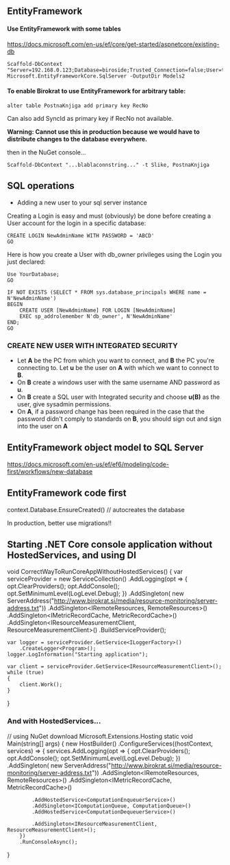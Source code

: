 ## EntityFramework

#### Use EntityFramework with some tables

https://docs.microsoft.com/en-us/ef/core/get-started/aspnetcore/existing-db

```
Scaffold-DbContext "Server=192.168.0.123;Database=biroside;Trusted_Connection=false;User=turizem;Password=q" Microsoft.EntityFrameworkCore.SqlServer -OutputDir Models2
```

#### To enable Birokrat to use EntityFramework for arbitrary table:
	
```alter table PostnaKnjiga add primary key RecNo```

Can also add SyncId as primary key if RecNo not available.

**Warning: Cannot use this in production because we would have to distribute changes to the database everywhere.**

then in the NuGet console...

```Scaffold-DbContext "...blablaconnstring..." -t Slike, PostnaKnjiga```

## SQL operations

- Adding a new user to your sql server instance

Creating a Login is easy and must (obviously) be done before creating a User account for the login in a specific database:

```
CREATE LOGIN NewAdminName WITH PASSWORD = 'ABCD'
GO
```

Here is how you create a User with db_owner privileges using the Login you just declared:

```
Use YourDatabase;
GO

IF NOT EXISTS (SELECT * FROM sys.database_principals WHERE name = N'NewAdminName')
BEGIN
    CREATE USER [NewAdminName] FOR LOGIN [NewAdminName]
    EXEC sp_addrolemember N'db_owner', N'NewAdminName'
END;
GO
```

### CREATE NEW USER WITH INTEGRATED SECURITY

- Let **A** be the PC from which you want to connect, and **B** the PC you're connecting to. Let **u** be the user on **A** with which we want to connect to **B**.
- On **B** create a windows user with the same username AND password as **u**.
- On **B** create a SQL user with Integrated security and choose **u(B)** as the user, give sysadmin permissions.
- On **A**, if a password change has been required in the case that the password didn't comply to standards on **B**, you should sign out and sign into the user on **A**

## EntityFramework object model to SQL Server
https://docs.microsoft.com/en-us/ef/ef6/modeling/code-first/workflows/new-database


## EntityFramework code first

context.Database.EnsureCreated() // autocreates the database

In production, better use migrations!!


## Starting .NET Core console application without HostedServices, and using DI

void CorrectWayToRunCoreAppWithoutHostedServices() {
    var serviceProvider = new ServiceCollection()
            .AddLogging(opt => {
                opt.ClearProviders();
                opt.AddConsole();
                opt.SetMinimumLevel(LogLevel.Debug);
            })
            .AddSingleton<IServerAddress>(
                new ServerAddress("http://www.birokrat.si/media/resource-monitoring/server-address.txt"))
            .AddSingleton<IRemoteResources, RemoteResources>()
            .AddSingleton<IMetricRecordCache, MetricRecordCache>()
            .AddSingleton<IResourceMeasurementClient, ResourceMeasurementClient>()
            .BuildServiceProvider();

    var logger = serviceProvider.GetService<ILoggerFactory>()
        .CreateLogger<Program>();
    logger.LogInformation("Starting application");

    var client = serviceProvider.GetService<IResourceMeasurementClient>();
    while (true)
    {
        client.Work();
    }
}

### And with HostedServices...

// using NuGet download Microsoft.Extensions.Hosting
static void Main(string[] args)
{
    new HostBuilder()
        .ConfigureServices((hostContext, services) => {
            services.AddLogging(opt =>
            {
                opt.ClearProviders();
                opt.AddConsole();
                opt.SetMinimumLevel(LogLevel.Debug);
            })
            .AddSingleton<IServerAddress>(
                new ServerAddress("http://www.birokrat.si/media/resource-monitoring/server-address.txt"))
            .AddSingleton<IRemoteResources, RemoteResources>()
            .AddSingleton<IMetricRecordCache, MetricRecordCache>()


            .AddHostedService<ComputationEnqueuerService>()
            .AddSingleton<IComputationQueue, ComputationQueue>()
            .AddHostedService<ComputationDequeuerService>()

            .AddSingleton<IResourceMeasurementClient, ResourceMeasurementClient>();
        })
        .RunConsoleAsync();
}

